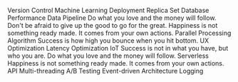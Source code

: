 Version Control Machine Learning Deployment Replica Set Database Performance Data Pipeline Do what you love and the money will follow. Don't be afraid to give up the good to go for the great. Happiness is not something ready made. It comes from your own actions. Parallel Processing Algorithm Success is how high you bounce when you hit bottom. UX Optimization Latency Optimization
IoT Success is not in what you have, but who you are. Do what you love and the money will follow. Serverless Happiness is not something ready made. It comes from your own actions. API Multi-threading A/B Testing Event-driven Architecture Logging
